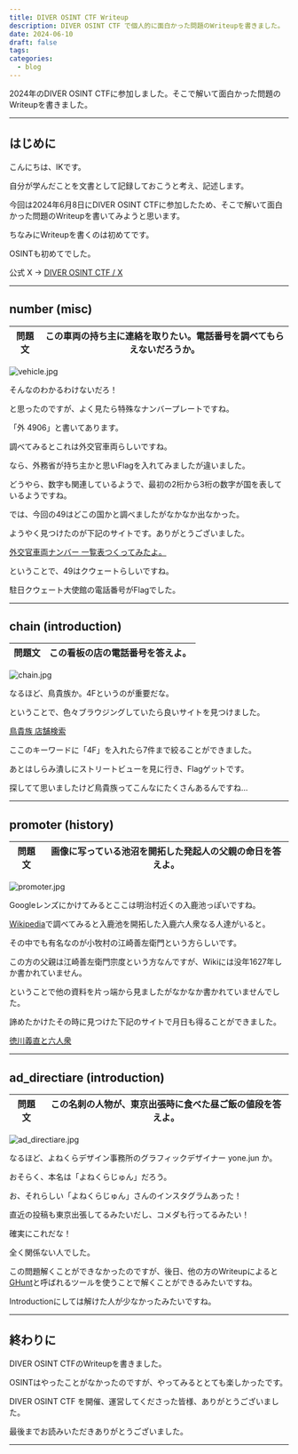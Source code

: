 ```yaml
---
title: DIVER OSINT CTF Writeup
description: DIVER OSINT CTF で個人的に面白かった問題のWriteupを書きました。
date: 2024-06-10
draft: false
tags: 
categories:
  - blog
---
```


2024年のDIVER OSINT CTFに参加しました。そこで解いて面白かった問題のWriteupを書きました。

---

## はじめに

こんにちは、IKです。

自分が学んだことを文書として記録しておこうと考え、記述します。

今回は2024年6月8日にDIVER OSINT CTFに参加したため、そこで解いて面白かった問題のWriteupを書いてみようと思います。

ちなみにWriteupを書くのは初めてです。

OSINTも初めてでした。

公式 X → [DIVER OSINT CTF / X](https://x.com/DIVER_OSINT_CTF)

---

## number (misc)

| 問題文 | この車両の持ち主に連絡を取りたい。電話番号を調べてもらえないだろうか。 |
| --- | ----------------------------------- |

![vehicle.jpg](vehicle.jpg)

そんなのわかるわけないだろ！

と思ったのですが、よく見たら特殊なナンバープレートですね。

「外 4906」と書いてあります。

調べてみるとこれは外交官車両らしいですね。

なら、外務省が持ち主かと思いFlagを入れてみましたが違いました。

どうやら、数字も関連しているようで、最初の2桁から3桁の数字が国を表しているようですね。

では、今回の49はどこの国かと調べましたがなかなか出なかった。

ようやく見つけたのが下記のサイトです。ありがとうございました。

[外交官車両ナンバー 一覧表つくってみたよ。](https://warmheart0159.hatenablog.com/entry/2017/06/06/162406)

ということで、49はクウェートらしいですね。

駐日クウェート大使館の電話番号がFlagでした。

---

## chain (introduction)

| 問題文 | この看板の店の電話番号を答えよ。 |
| --- | ---------------- |

![chain.jpg](chain.jpg)

なるほど、鳥貴族か。4Fというのが重要だな。

ということで、色々ブラウジングしていたら良いサイトを見つけました。

[鳥貴族 店舗検索](https://map.torikizoku.co.jp/store)

ここのキーワードに「4F」を入れたら7件まで絞ることができました。

あとはしらみ潰しにストリートビューを見に行き、Flagゲットです。

探してて思いましたけど鳥貴族ってこんなにたくさんあるんですね...

---

## promoter (history)

| 問題文 | 画像に写っている池沼を開拓した発起人の父親の命日を答えよ。 |
| --- | ----------------------------- |

![promoter.jpg](promoter.jpg)

Googleレンズにかけてみるとここは明治村近くの入鹿池っぽいですね。

[Wikipedia](https://ja.wikipedia.org/wiki/%E5%85%A5%E9%B9%BF%E6%B1%A0)で調べてみると入鹿池を開拓した入鹿六人衆なる人達がいると。

その中でも有名なのが小牧村の江崎善左衛門という方らしいです。

この方の父親は江崎善左衛門宗度という方なんですが、Wikiには没年1627年しか書かれていません。

ということで他の資料を片っ端から見ましたがなかなか書かれていませんでした。

諦めたかけたその時に見つけた下記のサイトで月日も得ることができました。

[徳川義直と六人衆](https://www.jsidre.or.jp/wordpress/wp-content/uploads/2016/03/49-7.pdf)

---

## ad_directiare (introduction)

| 問題文 | この名刺の人物が、東京出張時に食べた昼ご飯の値段を答えよ。 |
| --- | ----------------------------- |

![ad_directiare.jpg](ad_directiare.jpg)

なるほど、よねくらデザイン事務所のグラフィックデザイナー yone.jun か。

おそらく、本名は「よねくらじゅん」だろう。

お、それらしい「よねくらじゅん」さんのインスタグラムあった！

直近の投稿も東京出張してるみたいだし、コメダも行ってるみたい！

確実にこれだな！

全く関係ない人でした。

この問題解くことができなかったのですが、後日、他の方のWriteupによると[GHunt](https://github.com/mxrch/GHunt)と呼ばれるツールを使うことで解くことができるみたいですね。

Introductionにしては解けた人が少なかったみたいですね。

---

## 終わりに

DIVER OSINT CTFのWriteupを書きました。

OSINTはやったことがなかったのですが、やってみるととても楽しかったです。

DIVER OSINT CTF を開催、運営してくださった皆様、ありがとうございました。

最後までお読みいただきありがとうございました。


---